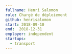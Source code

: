 ```yaml
---
fullname: Henri Salomon
role: Chargé de déploiement
github: henrisalomon
start: 2018-09-10
end:  2018-12-31
employer: independent
startups:
  - transport
---
```

